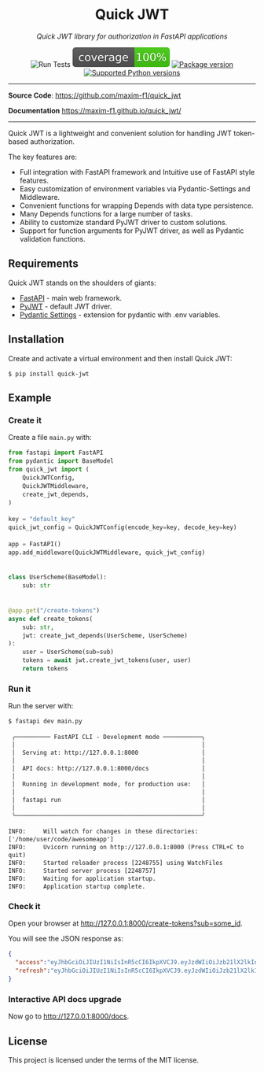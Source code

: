 <h1 align="center">Quick JWT</h1>
<p align="center">
    <em>Quick JWT library for authorization in FastAPI applications</em>
</p>

<p align="center">
<img alt="Run Tests" src="https://github.com/maxim-f1/quick_jwt/actions/workflows/tests.yml/badge.svg">

<img alt="Coverage" src="https://github.com/maxim-f1/quick_jwt/blob/master/coverage.svg?raw=true">

<a href="https://pypi.org/project/fastapi" target="_blank">
    <img src="https://img.shields.io/pypi/v/quick-jwt?color=%234c1&label=pypi%20package" alt="Package version">
</a>

<a href="https://pypi.org/project/fastapi" target="_blank">
    <img src="https://img.shields.io/pypi/pyversions/quick-jwt.svg?color=%234c1" alt="Supported Python versions">
</a>
</p>

---

**Source Code**: <a href="https://github.com/maxim-f1/quick_jwt" target="_blank">https://github.com/maxim-f1/quick_jwt</a>

**Documentation** <a href="https://maxim-f1.github.io/quick_jwt/" target="_blank">https://maxim-f1.github.io/quick_jwt/</a>

---

Quick JWT is a lightweight and convenient solution for handling JWT token-based authorization.

The key features are:
* Full integration with FastAPI framework and Intuitive use of FastAPI style features.
* Easy customization of environment variables via Pydantic-Settings and Middleware.
* Convenient functions for wrapping Depends with data type persistence.
* Many Depends functions for a large number of tasks.
* Ability to customize standard PyJWT driver to custom solutions.
* Support for function arguments for PyJWT driver, as well as Pydantic validation functions.

## Requirements

Quick JWT stands on the shoulders of giants:

* <a href="https://fastapi.tiangolo.com/" class="external-link" target="_blank">FastAPI</a> - main web framework.
* <a href="https://pyjwt.readthedocs.io/" class="external-link" target="_blank">PyJWT</a> - default JWT driver.
* <a href="https://docs.pydantic.dev/latest/concepts/pydantic_settings/" class="external-link" target="_blank">Pydantic Settings</a> - extension for pydantic with .env variables.

## Installation

Create and activate a virtual environment and then install Quick JWT:

<div class="termy">

```console
$ pip install quick-jwt
```

</div>

## Example

### Create it

Create a file `main.py` with:

```Python
from fastapi import FastAPI
from pydantic import BaseModel
from quick_jwt import (
    QuickJWTConfig,
    QuickJWTMiddleware,
    create_jwt_depends,
)

key = "default_key"
quick_jwt_config = QuickJWTConfig(encode_key=key, decode_key=key)

app = FastAPI()
app.add_middleware(QuickJWTMiddleware, quick_jwt_config)


class UserScheme(BaseModel):
    sub: str


@app.get("/create-tokens")
async def create_tokens(
    sub: str, 
    jwt: create_jwt_depends(UserScheme, UserScheme)
):
    user = UserScheme(sub=sub)
    tokens = await jwt.create_jwt_tokens(user, user)
    return tokens

```


### Run it

Run the server with:

<div class="termy">

```console
$ fastapi dev main.py

 ╭────────── FastAPI CLI - Development mode ───────────╮
 │                                                     │
 │  Serving at: http://127.0.0.1:8000                  │
 │                                                     │
 │  API docs: http://127.0.0.1:8000/docs               │
 │                                                     │
 │  Running in development mode, for production use:   │
 │                                                     │
 │  fastapi run                                        │
 │                                                     │
 ╰─────────────────────────────────────────────────────╯

INFO:     Will watch for changes in these directories: ['/home/user/code/awesomeapp']
INFO:     Uvicorn running on http://127.0.0.1:8000 (Press CTRL+C to quit)
INFO:     Started reloader process [2248755] using WatchFiles
INFO:     Started server process [2248757]
INFO:     Waiting for application startup.
INFO:     Application startup complete.
```

</div>

### Check it

Open your browser at <a href="http://127.0.0.1:8000/create-tokens?sub=some_id" class="external-link" target="_blank">http://127.0.0.1:8000/create-tokens?sub=some_id</a>.

You will see the JSON response as:

```JSON
{
  "access":"eyJhbGciOiJIUzI1NiIsInR5cCI6IkpXVCJ9.eyJzdWIiOiJzb21lX2lkIn0.EerZU4uZCRh7yXxOqsZKTwzls7BnL-6C8jidTTkit6k",
  "refresh":"eyJhbGciOiJIUzI1NiIsInR5cCI6IkpXVCJ9.eyJzdWIiOiJzb21lX2lkIn0.EerZU4uZCRh7yXxOqsZKTwzls7BnL-6C8jidTTkit6k"
}
```

### Interactive API docs upgrade

Now go to <a href="http://127.0.0.1:8000/docs" class="external-link" target="_blank">http://127.0.0.1:8000/docs</a>.

## License

This project is licensed under the terms of the MIT license.

